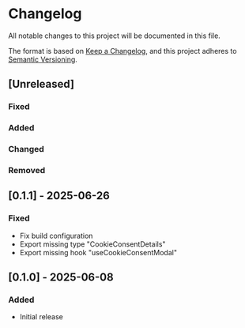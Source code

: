 # Changelog

All notable changes to this project will be documented in this file.

The format is based on [Keep a Changelog](https://keepachangelog.com/en/1.0.0/), and this project adheres to [Semantic Versioning](https://semver.org/spec/v2.0.0.html).

## [Unreleased]

### Fixed

### Added

### Changed

### Removed

## [0.1.1] - 2025-06-26

### Fixed

- Fix build configuration
- Export missing type "CookieConsentDetails"
- Export missing hook "useCookieConsentModal"

## [0.1.0] - 2025-06-08

### Added

- Initial release
